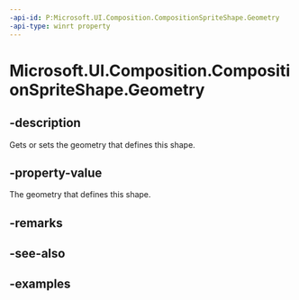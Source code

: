 ```yaml
---
-api-id: P:Microsoft.UI.Composition.CompositionSpriteShape.Geometry
-api-type: winrt property
---
```


<!-- Property syntax.
public CompositionGeometry Geometry { get;  set; }
-->

# Microsoft.UI.Composition.CompositionSpriteShape.Geometry

## -description

Gets or sets the geometry that defines this shape.

## -property-value

The geometry that defines this shape.

## -remarks

## -see-also

## -examples

